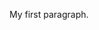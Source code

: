 <!DOCTYPE html>
<html>
  <head>
    <link rel="stylesheet" href="https://cdn.jsdelivr.net/npm/bootstrap@4.3.1/dist/css/bootstrap.min.css" integrity="sha384-ggOyR0iXCbMQv3Xipma34MD+dH/1fQ784/j6cY/iJTQUOhcWr7x9JvoRxT2MZw1T" crossorigin="anonymous">
    <head/>
<body>

<p id="section1" class="h1 text-primary">My first paragraph.</p>

</body>
</html>
